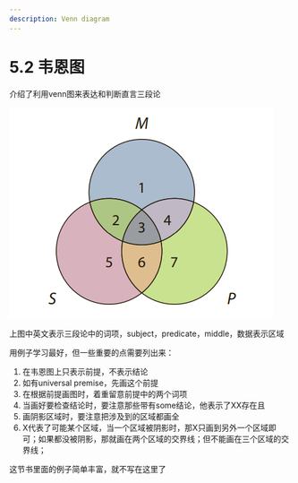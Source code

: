 ```yaml
---
description: Venn diagram
---
```


# 5.2 韦恩图

介绍了利用venn图来表达和判断直言三段论

![](<../.gitbook/assets/image (1).png>)

上图中英文表示三段论中的词项，subject，predicate，middle，数据表示区域

用例子学习最好，但一些重要的点需要列出来：

1. 在韦恩图上只表示前提，不表示结论
2. 如有universal premise，先画这个前提
3. 在根据前提画图时，着重留意前提中的两个词项
4. 当画好要检查结论时，要注意那些带有some结论，他表示了XX存在且
5. 画阴影区域时，要注意把涉及到的区域都画全
6. X代表了可能某个区域，当一个区域被阴影时，那X只画到另外一个区域即可；如果都没被阴影，那就画在两个区域的交界线；但不能画在三个区域的交界线；

这节书里面的例子简单丰富，就不写在这里了
